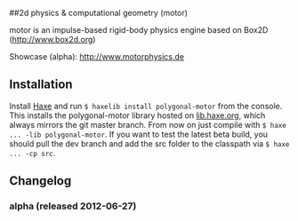 ##2d physics &amp; computational geometry (motor)

motor is an impulse-based rigid-body physics engine based on Box2D (http://www.box2d.org)

Showcase (alpha): http://www.motorphysics.de

## Installation
Install [Haxe](http://haxe.org/download) and run `$ haxelib install polygonal-motor` from the console.
This installs the polygonal-motor library hosted on [lib.haxe.org](http://lib.haxe.org/p/polygonal-motor), which always mirrors the git master branch. From now on just compile with `$ haxe ... -lib polygonal-motor`.
If you want to test the latest beta build, you should pull the dev branch and add the src folder to the classpath via `$ haxe ... -cp src`.

## Changelog

### alpha (released 2012-06-27)